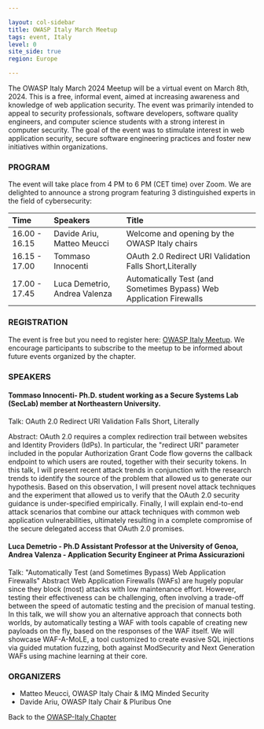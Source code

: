 ```yaml
---

layout: col-sidebar
title: OWASP Italy March Meetup
tags: event, Italy
level: 0
site_side: true
region: Europe

---
```


The OWASP Italy March 2024 Meetup will be a virtual event on March 8th, 2024. This is a free, informal event, aimed at increasing awareness and knowledge of web application security. The event was primarily intended to appeal to security professionals, software developers, software quality engineers, and computer science students with a strong interest in computer security. The goal of the event was to stimulate interest in web application security, secure software engineering practices and foster new initiatives within organizations.

### PROGRAM

The event will take place from 4 PM to 6 PM (CET time) over Zoom. We are delighted to announce a strong program featuring 3 distinguished experts in the field of cybersecurity:

| Time          | Speakers                                                                           | Title                                                                  |
| :---          | :---                                                                               | :---                                                                   |
| 16.00 - 16.15 | Davide Ariu, Matteo Meucci                                                         | Welcome and opening by the OWASP Italy chairs                          |
| 16.15 - 17.00 | Tommaso Innocenti                                                                  | OAuth 2.0 Redirect URI Validation Falls Short,Literally                |
| 17.00 - 17.45 | Luca Demetrio, Andrea Valenza                                                      | Automatically Test (and Sometimes Bypass) Web Application Firewalls    |


### REGISTRATION

The event is free but you need to register here: [OWASP Italy Meetup](https://www.meetup.com/it-IT/owasp-italy-meetup-group/). We encourage participants to subscribe to the meetup to be informed about future events organized by the chapter.

### SPEAKERS
#### Tommaso Innocenti- Ph.D. student working as a Secure Systems Lab (SecLab) member at Northeastern University.
Talk: OAuth 2.0 Redirect URI Validation Falls Short, Literally

Abstract:
OAuth 2.0 requires a complex redirection trail between websites and Identity Providers (IdPs). In particular, the "redirect URI" parameter included in the popular Authorization Grant Code flow governs the callback endpoint to which users are routed, together with their security tokens.
In this talk, I will present recent attack trends in conjunction with the research trends to identify the source of the problem that allowed us to generate our hypothesis.
Based on this observation, I will present novel attack techniques and the experiment that allowed us to verify that the OAuth 2.0 security guidance is under-specified empirically. Finally, I will explain end-to-end attack scenarios that combine our attack techniques with common web application vulnerabilities, ultimately resulting in a complete compromise of the secure delegated access that OAuth 2.0 promises.

#### Luca Demetrio - Ph.D Assistant Professor at the University of Genoa, Andrea Valenza - Application Security Engineer at Prima Assicurazioni
Talk: "Automatically Test (and Sometimes Bypass) Web Application Firewalls"
Abstract
Web Application Firewalls (WAFs) are hugely popular since they block (most) attacks with low maintenance effort. However, testing their effectiveness can be challenging, often involving a trade-off between the speed of automatic testing and the precision of manual testing.
In this talk, we will show you an alternative approach that connects both worlds, by automatically testing a WAF with tools capable of creating new payloads on the fly, based on the responses of the WAF itself.
We will showcase WAF-A-MoLE, a tool customized to create evasive SQL injections via guided mutation fuzzing, both against ModSecurity and Next Generation WAFs using machine learning at their core.

### ORGANIZERS
- Matteo Meucci, OWASP Italy Chair & IMQ Minded Security
- Davide Ariu, OWASP Italy Chair & Pluribus One

Back to the [OWASP-Italy Chapter](https://owasp.org/www-chapter-italy)
